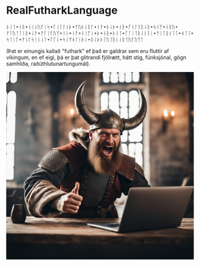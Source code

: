 # RealFutharkLanguage
 ᚦᛆᛐ᛭ᛂᚱ᛭ᛂᛁᚿᚢᚶᛁᛋ᛭ᚴᛆᛚᛚᛆᚧ᛭ᚠᚢᚦᛆᚱᚴ᛭ᛂᚠ᛭ᚦᛆᚧ᛭ᛂᚱ᛭ᚵᛆᛚᛑᚱᛆᚱ᛭ᛋᛂᛘ᛭ᛂᚱᚢ᛭ᚠᛚᚢᛐᛐᛁᚱ᛭ᛆᚠ᛭ᚡᚴᛁᚶᚢᛘ᛭ᛂᚿ᛭ᛂᚠ᛭ᛂᛁᚵᛁ᛭ᚦ᛭ᛂᚱ᛭ᚦᛆᛐ᛭ᚵᛚᛁᛐᚱᛆᚿᛑᛁ᛭ᚠᛁᛚᚱᛅᛐᛐ᛭ᚼᛐᛐ᛭ᛋᛐᛁᚵ᛭ᚠᚿᚴᛋᛁᚿᛆᛚ᛭ᚵᚵᚿ᛭ᛋᛆᛘᚼᛚᛁᚧᛆ᛭ᚱᛆᚧᚦᛚᚢᛐᚢᚿᛆᚱᛐᚢᚶᚢᛘᛚ

(Þat er einungis kallað "futhark" ef það er galdrar sem eru fluttir af víkingum, en ef eigi, þá er þat glitrandi fjölrætt, hátt stig, fúnksjónal, gögn samhliða, raðúthlutunartungumál).

![ᚡᛆᚿᛑᛆᚧ᛭ᛦᚮᚢᛐᚢᛒᛂᛋᛘᛘᛦᚿᛑ᛭ᛆᚠ᛭ᛘᛁᚧᛆᛚᛑᛆᚡᚴᛁᚶᛁ᛭ᛋᛂᛘ᛭ᛒᛂᚿᛑᛁᚱ᛭ᛘᛂᚧ᛭ᚴᛆᚠᛆ᛭᛭ᚿᛐᛘᛆᛚᛂᚵᛆᚿ᛭ᚠᛆᚱᛐᛚᚡᚢ // Vandað YouTube-smámynd af miðaldavíkingi sem bendir með ákafa á nútímalegan fartölvu](a_professional_youtube_thumbnail_of_a_medieval_viking_pointing_excitedly_at_a_modern_laptop_3608860175.png)
